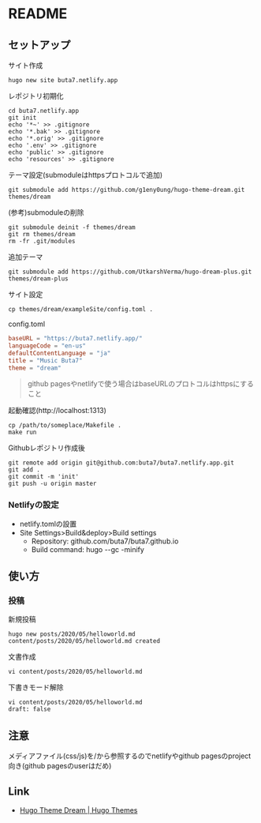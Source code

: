 # README

## セットアップ

サイト作成

```shell
hugo new site buta7.netlify.app
```

レポジトリ初期化

```shell
cd buta7.netlify.app
git init
echo '*~' >> .gitignore
echo '*.bak' >> .gitignore
echo '*.orig' >> .gitignore
echo '.env' >> .gitignore
echo 'public' >> .gitignore
echo 'resources' >> .gitignore
```

テーマ設定(submoduleはhttpsプロトコルで追加)

```shell
git submodule add https://github.com/g1eny0ung/hugo-theme-dream.git themes/dream
```

(参考)submoduleの削除

```shell
git submodule deinit -f themes/dream
git rm themes/dream
rm -fr .git/modules
```

追加テーマ

```shell
git submodule add https://github.com/UtkarshVerma/hugo-dream-plus.git themes/dream-plus
```

サイト設定

```shell
cp themes/dream/exampleSite/config.toml .
```

config.toml

```toml
baseURL = "https://buta7.netlify.app/"
languageCode = "en-us"
defaultContentLanguage = "ja"
title = "Music Buta7"
theme = "dream"
```

> github pagesやnetlifyで使う場合はbaseURLのプロトコルはhttpsにすること

起動確認(http://localhost:1313)

```shell
cp /path/to/someplace/Makefile .
make run
```

Githubレポジトリ作成後

```shell
git remote add origin git@github.com:buta7/buta7.netlify.app.git
git add .
git commit -m 'init'
git push -u origin master
```
### Netlifyの設定

* netlify.tomlの設置
* Site Settings>Build&deploy>Build settings
    * Repository: github.com/buta7/buta7.github.io
    * Build command: hugo --gc -minify

## 使い方

### 投稿

新規投稿

```shell
hugo new posts/2020/05/helloworld.md
content/posts/2020/05/helloworld.md created
```

文書作成

```shell
vi content/posts/2020/05/helloworld.md
```


下書きモード解除

```shell
vi content/posts/2020/05/helloworld.md
draft: false
```

## 注意

メディアファイル(css/js)を/から参照するのでnetlifyやgithub pagesのproject向き(github pagesのuserはだめ)

## Link

* [Hugo Theme Dream \| Hugo Themes](https://themes.gohugo.io/hugo-theme-dream/)
